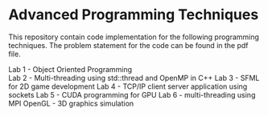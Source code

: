 # Advanced Programming Techniques

This repository contain code implementation for the following programming techniques. The problem statement for the code can be found in the pdf file.  


Lab 1 - Object Oriented Programming  
Lab 2 - Multi-threading using std::thread and OpenMP in C++
Lab 3 - SFML for 2D game development
Lab 4 - TCP/IP client server application using sockets
Lab 5 - CUDA programming for GPU
Lab 6 - multi-threading using MPI
OpenGL - 3D graphics simulation

